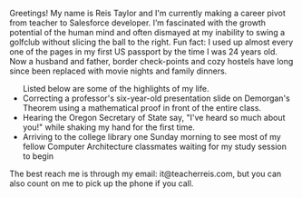 Greetings! My name is Reis Taylor and I'm currently making a career pivot from teacher to Salesforce developer. I’m fascinated with the growth potential of the human mind and often dismayed at my inability to swing a golfclub without slicing the ball to the right. Fun fact: I used up almost every one of the pages in my first US passport by the time I was 24 years old. Now a husband and father, border check-points and cozy hostels have long since been replaced with movie nights and family dinners.

<ul>
Listed below are some of the highlights of my life.</lh>
  <li>Correcting a professor's six-year-old presentation slide on Demorgan's Theorem using a mathematical proof in front of the entire class.</li>
  <li>Hearing the Oregon Secretary of State say, "I've heard so much about you!" while shaking my hand for the first time.</li>
  <li>Arriving to the college library one Sunday morning to see most of my fellow Computer Architecture classmates waiting for my study session to begin</li> 
</ul>
The best reach me is through my email: it@teacherreis.com, but you can also count on me to pick up the phone if you call.

<!---
reisTaylor/reisTaylor is a ✨ special ✨ repository because its `README.md` (this file) appears on your GitHub profile.
You can click the Preview link to take a look at your changes.
--->

